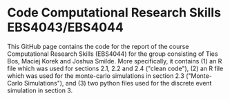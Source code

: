 # Code Computational Research Skills EBS4043/EBS4044 
This GitHub page contains the code for the report of the course Computational Research Skills (EBS4044) for the group consisting of Ties Bos, Maciej Korek and Joshua Smilde. More specifically, it contains (1) an R file which was used for sections 2.1, 2.2 and 2.4 ("clean code"), (2) an R file which was used for the monte-carlo simulations in section 2.3 ("Monte-Carlo Simulations"), and (3) two python files used for the discrete event simulation in section 3.
